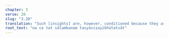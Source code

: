 ```yaml
---
chapter: 3
verse: 20
slug: "3.20"
translation: "Such [insights] are, however, conditioned because they are subjective."
root_text: "na ca tat sālambanaṃ tasyāviṣayībhūtatvāt"
---
```


